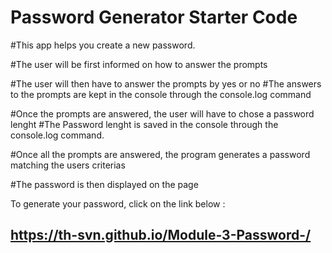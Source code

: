 # Password Generator Starter Code

#This app helps you create a new password.

#The user will be first informed on how to answer the prompts

#The user will then have to answer the prompts by yes or no
#The answers to the prompts are kept in the console through the console.log command

#Once the prompts are answered, the user will have to chose a password lenght
#The Password lenght is saved in the console through the console.log command.

#Once all the prompts are answered, the program generates a password matching the users criterias

#The password is then displayed on the page

To generate your password, click on the link below :
##  https://th-svn.github.io/Module-3-Password-/
